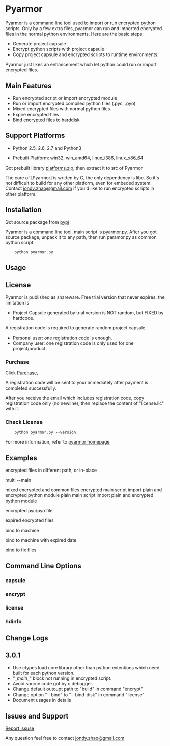 # Pyarmor

Pyarmor is a command line tool used to import or run encrypted python
scripts. Only by a few extra files, pyarmor can run and imported
encrypted files in the normal python environments. Here are the basic
steps:

- Generate project capsule
- Encrypt python scripts with project capsule
- Copy project capsule and encrypted scripts to runtime environments.

Pyarmor just likes an enhancement which let python could run or import
encrypted files.

## Main Features

- Run encrypted script or import encrypted module
- Run or import encrypted compiled python files (.pyc, .pyo)
- Mixed encrypted files with normal python files. 
- Expire encrypted files
- Bind encrypted files to harddisk

## Support Platforms

- Python 2.5, 2.6, 2.7 and Python3

- Prebuilt Platform: win32, win_amd64, linux_i386, linux_x86_64

Got prebuilt library [platforms.zip](https://github.com/dashingsoft/pyarmor/releases/latest),
then extract it to src of Pyarmor

The core of [Pyarmor] is written by C, the only dependency is libc. So
it's not difficult to build for any other platform, even for embeded
system. Contact <jondy.zhao@gmail.com> if you'd like to run encrypted
scripts in other platform.

## Installation

Got source package from [pypi](https://pypi.python.org/pypi/pyarmor)

Pyarmor is a command line tool, main script is pyarmor.py. After you
got source package, unpack it to any path, then run paramor.py as
common python script

```
    python pyarmor.py
```

## Usage


## License

Pyarmor is published as shareware. Free trial version that never expires, the limitation is

- Project Capsule generated by trial version is NOT random, but FIXED by hardcode.

A registration code is required to generate random project capsule.

- Personal user: one registration code is enough.
- Company user: one registration code is only used for one project/product.

### Purchase

Click [Purchase](https://shopper.mycommerce.com/checkout/cart/add/55259-1),

A registration code will be sent to your immediately after payment is completed successfully.

After you receive the email which includes registration code, copy
registration code only (no newline), then replace the content of
"license.lic" with it.

### Check License

```
    python pyarmor.py --version
```

For more information, refer to [pyarmor homepage](https://github.com/dashingsoft/pyarmor)

## Examples

encrypted files in different path, or in-place

multi --main

mixed encrypted and common files
  encrypted main script import plain and encrypted python module
  plain main script  import plain and encrypted python module

encrypted pyc/pyo file

expired encrypted files

bind to machine

bind to machine with expired date

bind to fix files

## Command Line Options

### capsule

### encrypt

### license

### hdinfo

## Change Logs

3.0.1
-----

* Use ctypes load core library other than python extentions which need
  built for each python version.
* "\__main__" block not running in encrypted script.
* Avoid source code got by c debugger.
* Change default outoupt path to "build" in command "encrypt"
* Change option "--bind" to "--bind-disk" in command "license"
* Document usages in details

## Issues and Support

[Report issuse](https://github.com/dashingsoft/pyarmor/issues)

Any question feel free to contact <jondy.zhao@gmail.com>
